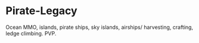 # Pirate-Legacy
Ocean MMO, islands, pirate ships, sky islands, airships/ harvesting, crafting, ledge climbing. PVP.
